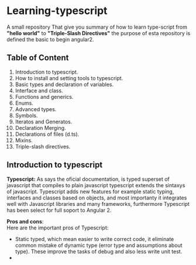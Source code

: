 # Learning-typescript
A small repository That give you summary of how to learn type-script from **"hello world"** to **"Triple-Slash Directives"** the purpose of esta repository is defined the basic to begin angular2.
## Table of Content 

1. Introduction to typescript.   
2. How to install and setting tools to typescript.
3. Basic types and declaration of variables.
4. Interface and class.
5. Functions and generics.
6. Enums.
7. Advanced types.
8. Symbols.
9. Iteratos and Generatos.
10. Declaration Merging.
11. Declarations of files (d.ts).
12. Mixins.
13. Triple-slash directives.

## Introduction to typescript  
  **Typescript:** As says the oficial documentation, is typed superset of javascript that compiles to plain javascript
  typescript extends the sintaxys of javascript. Typescript adds new features for example static typing, interfaces and 
classes based on objects, and most importanty it integrates well with Javascript libraries and many frameworks, furthermore Typescript has been select for full soport to Angular 2.  
  
**Pros and cons**:  
Here are the important pros of Typescript:  
 * Static typed, which mean easier to write correct code, it eliminate common mistake of dynamic type (error type and assumptions about type). These improve the tasks of debug and also less write unit test.  
 *






